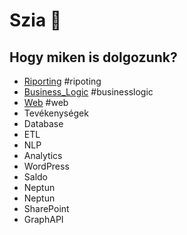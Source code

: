 # Szia 👋

## Hogy miken is dolgozunk?

* [Riporting](https://github.com/search?q=topic%3Ariporting+org%3AMoholy-Nagy-University&type=Repositories) #ripoting
* [Business_Logic](https://github.com/search?q=topic%3Abusinesslogic+org%3AMoholy-Nagy-University&type=Repositories) #businesslogic
* [Web](https://github.com/search?q=topic%3Aweb+org%3AMoholy-Nagy-University&type=Repositories) #web 
* Tevékenységek 
* Database 
* ETL 
* NLP 
* Analytics 
* WordPress
* Saldo 
* Neptun 
* Neptun 
* SharePoint 
* GraphAPI
